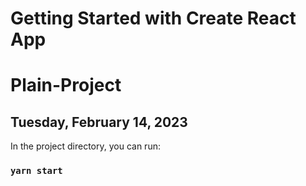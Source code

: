 # Getting Started with Create React App

# Plain-Project

## Tuesday, February 14, 2023

In the project directory, you can run:

### `yarn start`
